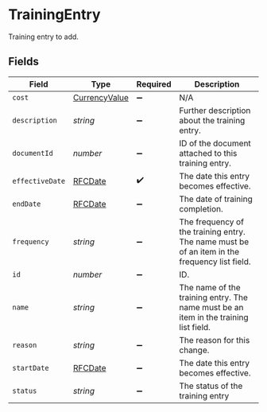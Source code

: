 # TrainingEntry

Training entry to add.


## Fields

| Field                                                                                         | Type                                                                                          | Required                                                                                      | Description                                                                                   |
| --------------------------------------------------------------------------------------------- | --------------------------------------------------------------------------------------------- | --------------------------------------------------------------------------------------------- | --------------------------------------------------------------------------------------------- |
| `cost`                                                                                        | [CurrencyValue](../../models/shared/currencyvalue.md)                                         | :heavy_minus_sign:                                                                            | N/A                                                                                           |
| `description`                                                                                 | *string*                                                                                      | :heavy_minus_sign:                                                                            | Further description about the training entry.                                                 |
| `documentId`                                                                                  | *number*                                                                                      | :heavy_minus_sign:                                                                            | ID of the document attached to this training entry.                                           |
| `effectiveDate`                                                                               | [RFCDate](../../types/rfcdate.md)                                                             | :heavy_check_mark:                                                                            | The date this entry becomes effective.                                                        |
| `endDate`                                                                                     | [RFCDate](../../types/rfcdate.md)                                                             | :heavy_minus_sign:                                                                            | The date of training completion.                                                              |
| `frequency`                                                                                   | *string*                                                                                      | :heavy_minus_sign:                                                                            | The frequency of the training entry. The name must be of an item in the frequency list field. |
| `id`                                                                                          | *number*                                                                                      | :heavy_minus_sign:                                                                            | ID.                                                                                           |
| `name`                                                                                        | *string*                                                                                      | :heavy_minus_sign:                                                                            | The name of the training entry. The name must be an item in the training list field.          |
| `reason`                                                                                      | *string*                                                                                      | :heavy_minus_sign:                                                                            | The reason for this change.                                                                   |
| `startDate`                                                                                   | [RFCDate](../../types/rfcdate.md)                                                             | :heavy_minus_sign:                                                                            | The date this entry becomes effective.                                                        |
| `status`                                                                                      | *string*                                                                                      | :heavy_minus_sign:                                                                            | The status of the training entry                                                              |